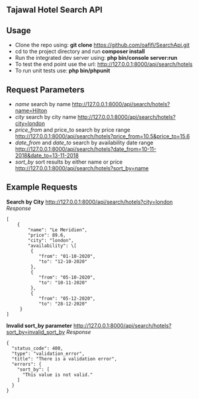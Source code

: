 Tajawal Hotel Search API
----------

## Usage

 - Clone the repo using: **git clone** https://github.com/oafifi/SearchApi.git
 - cd to the project directory and run **composer install**
 - Run the integrated dev server using: **php bin/console server:run**
 - To test the end point use the url: http://127.0.0.1:8000/api/search/hotels
 - To run unit tests use: **php bin/phpunit**

## Request Parameters

 - *name* search by name http://127.0.0.1:8000/api/search/hotels?name=Hilton
 - *city* search by city name http://127.0.0.1:8000/api/search/hotels?city=london
 - *price_from* and price_to search by price range http://127.0.0.1:8000/api/search/hotels?price_from=10.5&price_to=15.6
 - *date_from* and *date_to* search by availability date range http://127.0.0.1:8000/api/search/hotels?date_from=10-11-2018&date_to=13-11-2018
 - *sort_by* sort results by either name or price http://127.0.0.1:8000/api/search/hotels?sort_by=name

## Example Requests

**Search by City**
http://127.0.0.1:8000/api/search/hotels?city=london
*Response*

    [
        {
            "name": "Le Meridien",
            "price": 89.6,
            "city": "london",
            "availability": \[
             {
                "from": "01-10-2020",
                "to": "12-10-2020"
             },
             {
                "from": "05-10-2020",
                "to": "10-11-2020"
             },
             {
                "from": "05-12-2020",
                "to": "28-12-2020"
         }
    ]

**Invalid sort_by parameter**
http://127.0.0.1:8000/api/search/hotels?sort_by=invalid_sort_by
*Response*

    {
      "status_code": 400,
      "type": "validation_error",
      "title": "There is a validation error",
      "errors": {
        "sort_by": [
          "This value is not valid."
        ]
      }
    }
